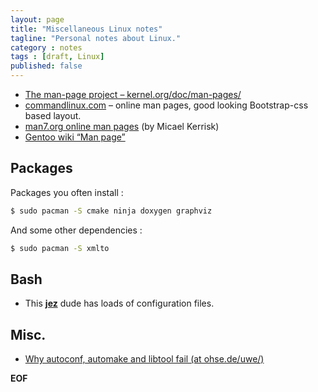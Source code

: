 ```yaml
---
layout: page
title: "Miscellaneous Linux notes"
tagline: "Personal notes about Linux."
category : notes
tags : [draft, Linux]
published: false
---
```


* [The man-page project &ndash; kernel.org/doc/man-pages/](https://www.kernel.org/doc/man-pages/)
* [commandlinux.com](https://www.commandlinux.com/) – online man pages, good looking Bootstrap-css based layout.
* [man7.org online man pages](http://man7.org/linux/man-pages/index.html) (by Micael Kerrisk)
* [Gentoo wiki “Man page”](https://wiki.gentoo.org/wiki/Man_page/Navigate)

## Packages

Packages you often install :

```bash
$ sudo pacman -S cmake ninja doxygen graphviz
```

And some other dependencies :

```bash
$ sudo pacman -S xmlto
```

## Bash

* This [__jez__](https://github.com/jez/dotfiles) dude has loads of configuration files.

## Misc.

* [Why autoconf, automake and libtool fail (at ohse.de/uwe/)](https://ohse.de/uwe/articles/aal.html)

__EOF__
